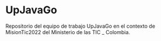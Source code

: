 # UpJavaGo
Repositorio del equipo de trabajo UpJavaGo en el contexto de MisionTic2022 del Ministerio de las TIC _ Colombia.
